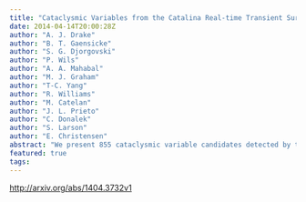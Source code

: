 ```yaml
---
title: "Cataclysmic Variables from the Catalina Real-time Transient Survey"
date: 2014-04-14T20:00:28Z
author: "A. J. Drake"
author: "B. T. Gaensicke"
author: "S. G. Djorgovski"
author: "P. Wils"
author: "A. A. Mahabal"
author: "M. J. Graham"
author: "T-C. Yang"
author: "R. Williams"
author: "M. Catelan"
author: "J. L. Prieto"
author: "C. Donalek"
author: "S. Larson"
author: "E. Christensen"
abstract: "We present 855 cataclysmic variable candidates detected by the Catalina Real-time Transient Survey (CRTS) of which at least 137 have been spectroscopically confirmed and 705 are new discoveries. The sources were identified from the analysis of five years of data, and come from an area covering three quarters of the sky. We study the amplitude distribution of the dwarf novae CVs discovered by CRTS during outburst, and find that in quiescence they are typically two magnitudes fainter compared to the spectroscopic CV sample identified by SDSS. However, almost all CRTS CVs in the SDSS footprint have ugriz photometry. We analyse the spatial distribution of the CVs and find evidence that many of the systems lie at scale heights beyond those expected for a Galactic thin disc population. We compare the outburst rates of newly discovered CRTS CVs with the previously known CV population, and find no evidence for a difference between them. However, we find that significant evidence for a systematic difference in orbital period distribution. We discuss the CVs found below the orbital period minimum and argue that many more are yet to be identified among the full CRTS CV sample. We cross-match the CVs with archival X-ray catalogs and find that most of the systems are dwarf novae rather than magnetic CVs."
featured: true
tags:
---
```

http://arxiv.org/abs/1404.3732v1